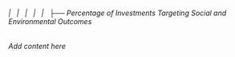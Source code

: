 ###### |   |   |   |   |   ├── Percentage of Investments Targeting Social and Environmental Outcomes

*Add content here*